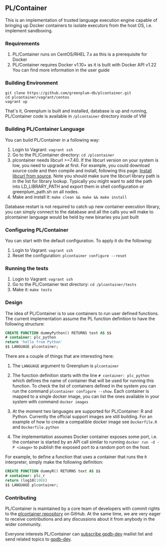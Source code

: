 ## PL/Container

This is an implementation of trusted language execution engine capable of
bringing up Docker containers to isolate executors from the host OS, i.e.
implement sandboxing.

### Requirements

1. PL/Container runs on CentOS/RHEL 7.x as this is a prerequisite for Docker
1. PL/Container requires Docker v1.10+ as it is built with Docker API v1.22
You can find more information in the user guide

### Building Environment

```shell
git clone https://github.com/greenplum-db/plcontainer.git
cd plcontainer/vagrant/centos
vagrant up
```

That's it, Greenplum is built and installed, database is up and running,
PL/Container code is available in `/plcontainer` directory inside of VM

### Building PL/Container Language

You can build PL/Container in a following way:

1. Login to Vagrant: `vagrant ssh`
1. Go to the PL/Container directory: `cd /plcontainer`
1. plcontainer needs libcurl >=7.40. If the libcurl version on your system is low, you need to upgrade at first. For example, you could download source code and then compile and install, following this page: [Install libcurl from source](https://curl.haxx.se/docs/install.html). Note you should make sure the libcurl library path is in the list for library lookup. Typically you might want to add the path into LD_LIBRARY_PATH and export them in shell configuration or greenplum_path.sh on all nodes.
1. Make and install it: `make clean && make && make install`

Database restart is not required to catch up new container execution library,
you can simply connect to the database and all the calls you will make to
plcontainer language would be held by new binaries you just built


### Configuring PL/Container

You can start with the default configuration. To apply it do the following:
1. Login to Vagrant: `vagrant ssh`
1. Reset the configuration: `plcontainer configure --reset`

### Running the tests

1. Login to Vagrant: `vagrant ssh`
1. Go to the PL/Container test directory: `cd /plcontainer/tests`
1. Make it: `make tests`

### Design

The idea of PL/Container is to use containers to run user defined functions. The current implementation assume the PL function definition to have the following structure:

```sql
CREATE FUNCTION dummyPython() RETURNS text AS $$
# container: plc_python
return 'hello from Python'
$$ LANGUAGE plcontainer;
```

There are a couple of things that are interesting here:

1. The `LANGUAGE` argument to Greenplum is `plcontainer`

1. The function definition starts with the line `# container: plc_python` which defines the name of container that will be used for running this function. To check the list of containers defined in the system you can run the command `plcontainer configure --show`. Each container is mapped to a single docker image, you can list the ones available in your system with command `docker images`

1. At the moment two languages are supported for PL/Container: R and Python. Currently the official support images are still building. For an example of how to create a compatible docker image see `Dockerfile.R` and `Dockerfile.python`

1. The implementation assumes Docker container exposes some port, i.e. the container is started by an API call similar to running `docker run -d -P <image>` to publish the exposed port to a random port on the host.


For example, to define a function that uses a container that runs the `R`
interpreter, simply make the following definition:
```sql
CREATE FUNCTION dummyR() RETURNS text AS $$
# container: plc_r
return (log10(100))
$$ LANGUAGE plcontainer;
```


### Contributing
PL/Container is maintained by a core team of developers with commit rights to the [plcontainer repository](https://github.com/greenplum-db/plcontainer) on GitHub. At the same time, we are very eager to receive contributions and any discussions about it from anybody in the wider community.

Everyone interests PL/Container can [subscribe gpdb-dev](mailto:gpdb-dev+subscribe@greenplum.org) mailist list and send related topics to [gpdb-dev](mailto:gpdb-dev@greenplum.org).
